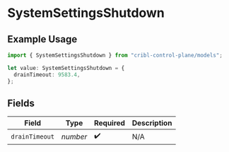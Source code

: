# SystemSettingsShutdown

## Example Usage

```typescript
import { SystemSettingsShutdown } from "cribl-control-plane/models";

let value: SystemSettingsShutdown = {
  drainTimeout: 9583.4,
};
```

## Fields

| Field              | Type               | Required           | Description        |
| ------------------ | ------------------ | ------------------ | ------------------ |
| `drainTimeout`     | *number*           | :heavy_check_mark: | N/A                |